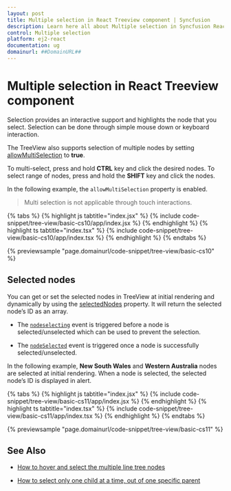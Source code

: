 ```yaml
---
layout: post
title: Multiple selection in React Treeview component | Syncfusion
description: Learn here all about Multiple selection in Syncfusion React Treeview component of Syncfusion Essential JS 2 and more.
control: Multiple selection 
platform: ej2-react
documentation: ug
domainurl: ##DomainURL##
---
```


# Multiple selection in React Treeview component

Selection provides an interactive support and highlights the node that you select. Selection can be done through simple mouse down or keyboard interaction.

The TreeView also supports selection of multiple nodes by setting [allowMultiSelection](https://ej2.syncfusion.com/react/documentation/api/treeview#allowmultiselection) to **true**.

To multi-select, press and hold **CTRL** key and click the desired nodes. To select range of nodes, press and hold the **SHIFT** key and click the nodes.

In the following example, the `allowMultiSelection` property is enabled.

> Multi selection is not applicable through touch interactions.

{% tabs %}
{% highlight js tabtitle="index.jsx" %}
{% include code-snippet/tree-view/basic-cs10/app/index.jsx %}
{% endhighlight %}
{% highlight ts tabtitle="index.tsx" %}
{% include code-snippet/tree-view/basic-cs10/app/index.tsx %}
{% endhighlight %}
{% endtabs %}

 {% previewsample "page.domainurl/code-snippet/tree-view/basic-cs10" %}

## Selected nodes

You can get or set the selected nodes in TreeView at initial rendering and dynamically by using the [selectedNodes](https://ej2.syncfusion.com/react/documentation/api/treeview#selectednodes) property. It will return the selected node’s ID as an array.

* The [`nodeselecting`](https://ej2.syncfusion.com/react/documentation/api/treeview#nodeselecting) event is triggered before a node is selected/unselected which can be used to prevent the selection.

* The [`nodeSelected`](https://ej2.syncfusion.com/react/documentation/api/treeview#nodeselected) event is triggered once a node is successfully selected/unselected.

In the following example, **New South Wales** and **Western Australia** nodes are selected at initial rendering. When a node is selected, the selected node’s ID is displayed in alert.

{% tabs %}
{% highlight js tabtitle="index.jsx" %}
{% include code-snippet/tree-view/basic-cs11/app/index.jsx %}
{% endhighlight %}
{% highlight ts tabtitle="index.tsx" %}
{% include code-snippet/tree-view/basic-cs11/app/index.tsx %}
{% endhighlight %}
{% endtabs %}

 {% previewsample "page.domainurl/code-snippet/tree-view/basic-cs11" %}

## See Also

* [How to hover and select the multiple line tree nodes](./how-to/hover-multi-line-tree-node/)

* [How to select only one child at a time, out of one specific parent](./how-to/select-one-child/)
